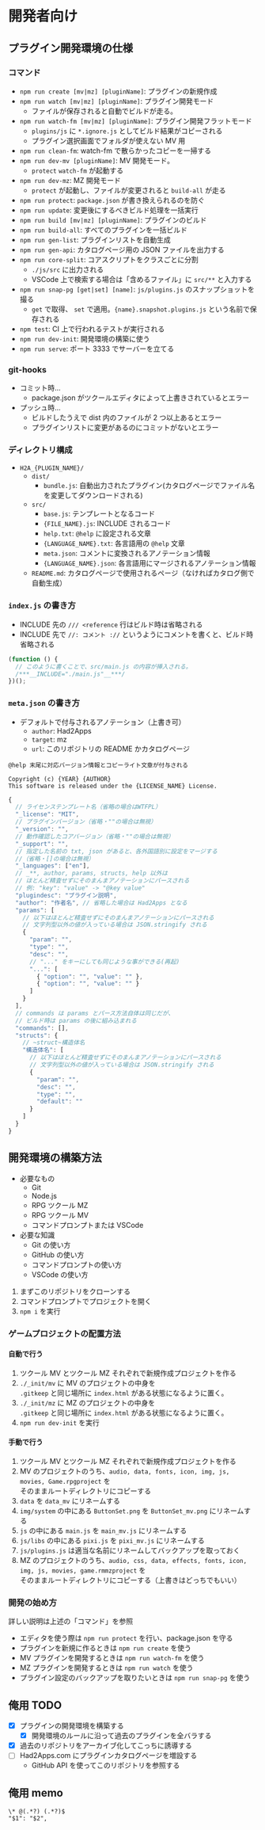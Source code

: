 # 開発者向け

## プラグイン開発環境の仕様

### コマンド

- `npm run create [mv|mz] [pluginName]`: プラグインの新規作成
- `npm run watch [mv|mz] [pluginName]`: プラグイン開発モード
  - ファイルが保存されると自動でビルドが走る。
- `npm run watch-fm [mv|mz] [pluginName]`: プラグイン開発フラットモード
  - `plugins/js` に `*.ignore.js` としてビルド結果がコピーされる
  - プラグイン選択画面でフォルダが使えない MV 用
- `npm run clean-fm`: watch-fm で散らかったコピーを一掃する
- `npm run dev-mv [pluginName]`: MV 開発モード。
  - `protect` `watch-fm` が起動する
- `npm run dev-mz`: MZ 開発モード
  - `protect` が起動し、ファイルが変更されると `build-all` が走る
- `npm run protect`: `package.json` が書き換えられるのを防ぐ
- `npm run update`: 変更後にするべきビルド処理を一括実行
- `npm run build [mv|mz] [pluginName]`: プラグインのビルド
- `npm run build-all`: すべてのプラグインを一括ビルド
- `npm run gen-list`: プラグインリストを自動生成
- `npm run gen-api`: カタログページ用の JSON ファイルを出力する
- `npm run core-split`: コアスクリプトをクラスごとに分割
  - `./js/src` に出力される
  - VSCode 上で検索する場合は「含めるファイル」に `src/**` と入力する
- `npm run snap-pg [get|set] [name]`: `js/plugins.js` のスナップショットを撮る
  - `get` で取得、 `set` で適用。`{name}.snapshot.plugins.js` という名前で保存される
- `npm test`: CI 上で行われるテストが実行される
- `npm run dev-init`: 開発環境の構築に使う
- `npm run serve`: ポート 3333 でサーバーを立てる

### git-hooks

- コミット時...
  - package.json がツクールエディタによって上書きされているとエラー
- プッシュ時...
  - ビルドしたうえで dist 内のファイルが 2 つ以上あるとエラー
  - プラグインリストに変更があるのにコミットがないとエラー

### ディレクトリ構成

- `H2A_{PLUGIN_NAME}/`
  - `dist/`
    - `bundle.js`: 自動出力されたプラグイン(カタログページでファイル名を変更してダウンロードされる)
  - `src/`
    - `base.js`: テンプレートとなるコード
    - `{FILE_NAME}.js`: INCLUDE されるコード
    - `help.txt`: `@help` に設定される文章
    - `{LANGUAGE_NAME}.txt`: 各言語用の `@help` 文章
    - `meta.json`: コメントに変換されるアノテーション情報
    - `{LANGUAGE_NAME}.json`: 各言語用にマージされるアノテーション情報
  - `README.md`: カタログページで使用されるページ（なければカタログ側で自動生成）

### `index.js` の書き方

- INCLUDE 先の `/// <reference` 行はビルド時は省略される
- INCLUDE 先で `//: コメント ://` というようにコメントを書くと、ビルド時省略される

```js
(function () {
  // このように書くことで、src/main.js の内容が挿入される。
  /***__INCLUDE="./main.js"__***/
})();
```

### `meta.json` の書き方

- デフォルトで付与されるアノテーション（上書き可）
  - `author`: Had2Apps
  - `target`: mz
  - `url`: このリポジトリの README かカタログページ

```
@help 末尾に対応バージョン情報とコピーライト文章が付与される

Copyright (c) {YEAR} {AUTHOR}
This software is released under the {LICENSE_NAME} License.
```

```js
{
  // ライセンステンプレート名（省略の場合はWTFPL）
  "_license": "MIT",
  // プラグインバージョン（省略・""の場合は無視）
  "_version": "",
  // 動作確認したコアバージョン（省略・""の場合は無視）
  "_support": "",
  // 指定した名前の txt, json があると、各外国語別に設定をマージする
  //（省略・[]の場合は無視）
  "_languages": ["en"],
  // _**, author, params, structs, help 以外は
  // ほとんど精査せずにそのまんまアノテーションにパースされる
  // 例: "key": "value" -> "@key value"
  "plugindesc": "プラグイン説明",
  "author": "作者名", // 省略した場合は Had2Apps となる
  "params": [
    // 以下はほとんど精査せずにそのまんまアノテーションにパースされる
    // 文字列型以外の値が入っている場合は JSON.stringify される
    {
      "param": "",
      "type": "",
      "desc": "",
      // "..." をキーにしても同じような事ができる(再起)
      "...": [
        { "option": "", "value": "" },
        { "option": "", "value": "" }
      ]
    }
  ],
  // commands は params とパース方法自体は同じだが、
  // ビルド時は params の後に組み込まれる
  "commands": [],
  "structs": {
    // ~struct~構造体名
    "構造体名": [
      // 以下はほとんど精査せずにそのまんまアノテーションにパースされる
      // 文字列型以外の値が入っている場合は JSON.stringify される
      {
        "param": "",
        "desc": "",
        "type": "",
        "default": ""
      }
    ]
  }
}
```

## 開発環境の構築方法

- 必要なもの
  - Git
  - Node.js
  - RPG ツクール MZ
  - RPG ツクール MV
  - コマンドプロンプトまたは VSCode
- 必要な知識
  - Git の使い方
  - GitHub の使い方
  - コマンドプロンプトの使い方
  - VSCode の使い方

1. まずこのリポジトリをクローンする
2. コマンドプロンプトでプロジェクトを開く
3. `npm i` を実行

### ゲームプロジェクトの配置方法

#### 自動で行う

1. ツクール MV とツクール MZ それぞれで新規作成プロジェクトを作る
2. `./_init/mv` に MV のプロジェクトの中身を  
   `.gitkeep` と同じ場所に `index.html` がある状態になるように置く。
3. `./_init/mz` に MZ のプロジェクトの中身を  
   `.gitkeep` と同じ場所に `index.html` がある状態になるように置く。
4. `npm run dev-init` を実行

#### 手動で行う

1. ツクール MV とツクール MZ それぞれで新規作成プロジェクトを作る
2. MV のプロジェクトのうち、`audio, data, fonts, icon, img, js, movies, Game.rpgproject` を  
   そのままルートディレクトリにコピーする
3. `data` を `data_mv` にリネームする
4. `img/system` の中にある `ButtonSet.png` を `ButtonSet_mv.png` にリネームする
5. `js` の中にある `main.js` を `main_mv.js` にリネームする
6. `js/libs` の中にある `pixi.js` を `pixi_mv.js` にリネームする
7. `js/plugins.js` は適当な名前にリネームしてバックアップを取っておく
8. MZ のプロジェクトのうち、`audio, css, data, effects, fonts, icon, img, js, movies, game.rmmzproject` を  
   そのままルートディレクトリにコピーする（上書きはどっちでもいい）

### 開発の始め方

詳しい説明は上述の「コマンド」を参照

- エディタを使う際は `npm run protect` を行い、package.json を守る
- プラグインを新規に作るときは `npm run create` を使う
- MV プラグインを開発するときは `npm run watch-fm` を使う
- MZ プラグインを開発するときは `npm run watch` を使う
- プラグイン設定のバックアップを取りたいときは `npm run snap-pg` を使う

## 俺用 TODO

- [x] プラグインの開発環境を構築する
  - [x] 開発環境のルールに沿って過去のプラグインを全バラする
- [x] 過去のリポジトリをアーカイブ化してこっちに誘導する
- [ ] Had2Apps.com にプラグインカタログページを増設する
  - GitHub API を使ってこのリポジトリを参照する

## 俺用 memo

```
\* @(.*?) (.*?)$
"$1": "$2",
```
